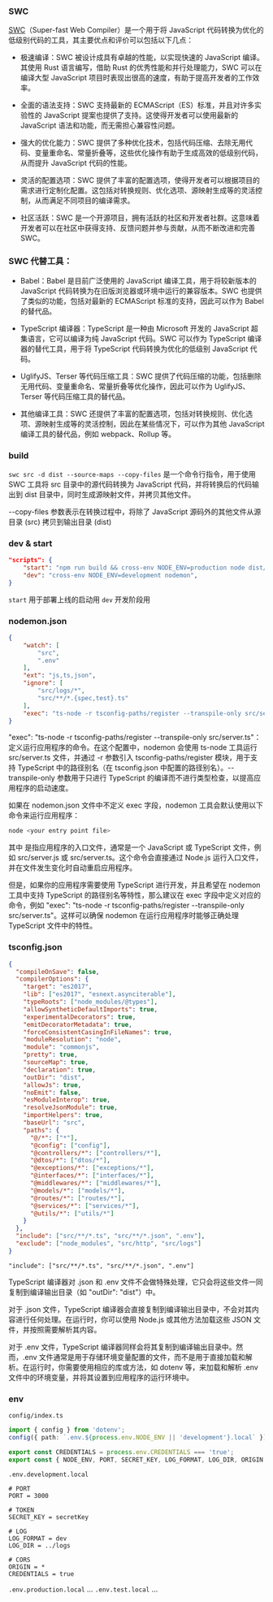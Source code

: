 
### SWC
[SWC](https://swc.rs/)（Super-fast Web Compiler）是一个用于将 JavaScript 代码转换为优化的低级别代码的工具，其主要优点和评价可以包括以下几点：

- 极速编译：SWC 被设计成具有卓越的性能，以实现快速的 JavaScript 编译。其使用 Rust 语言编写，借助 Rust 的优秀性能和并行处理能力，SWC 可以在编译大型 JavaScript 项目时表现出很高的速度，有助于提高开发者的工作效率。

- 全面的语法支持：SWC 支持最新的 ECMAScript（ES）标准，并且对许多实验性的 JavaScript 提案也提供了支持。这使得开发者可以使用最新的 JavaScript 语法和功能，而无需担心兼容性问题。

- 强大的优化能力：SWC 提供了多种优化技术，包括代码压缩、去除无用代码、变量重命名、常量折叠等，这些优化操作有助于生成高效的低级别代码，从而提升 JavaScript 代码的性能。

- 灵活的配置选项：SWC 提供了丰富的配置选项，使得开发者可以根据项目的需求进行定制化配置。这包括对转换规则、优化选项、源映射生成等的灵活控制，从而满足不同项目的编译需求。

- 社区活跃：SWC 是一个开源项目，拥有活跃的社区和开发者社群。这意味着开发者可以在社区中获得支持、反馈问题并参与贡献，从而不断改进和完善 SWC。

### SWC 代替工具：

- Babel：Babel 是目前广泛使用的 JavaScript 编译工具，用于将较新版本的 JavaScript 代码转换为在旧版浏览器或环境中运行的兼容版本。SWC 也提供了类似的功能，包括对最新的 ECMAScript 标准的支持，因此可以作为 Babel 的替代品。

- TypeScript 编译器：TypeScript 是一种由 Microsoft 开发的 JavaScript 超集语言，它可以编译为纯 JavaScript 代码。SWC 可以作为 TypeScript 编译器的替代工具，用于将 TypeScript 代码转换为优化的低级别 JavaScript 代码。

- UglifyJS、Terser 等代码压缩工具：SWC 提供了代码压缩的功能，包括删除无用代码、变量重命名、常量折叠等优化操作，因此可以作为 UglifyJS、Terser 等代码压缩工具的替代品。

- 其他编译工具：SWC 还提供了丰富的配置选项，包括对转换规则、优化选项、源映射生成等的灵活控制，因此在某些情况下，可以作为其他 JavaScript 编译工具的替代品，例如 webpack、Rollup 等。

### build

`swc src -d dist --source-maps --copy-files` 是一个命令行指令，用于使用 SWC 工具将 src 目录中的源代码转换为 JavaScript 代码，并将转换后的代码输出到 dist 目录中，同时生成源映射文件，并拷贝其他文件。

--copy-files 参数表示在转换过程中，将除了 JavaScript 源码外的其他文件从源目录 (src) 拷贝到输出目录 (dist)


### dev & start
```json
"scripts": {
    "start": "npm run build && cross-env NODE_ENV=production node dist/server.js",
    "dev": "cross-env NODE_ENV=development nodemon",
}
```
`start` 用于部署上线的启动用
`dev` 开发阶段用


### nodemon.json
```json
{
    "watch": [
        "src",
        ".env"
    ],
    "ext": "js,ts,json",
    "ignore": [
        "src/logs/*",
        "src/**/*.{spec,test}.ts"
    ],
    "exec": "ts-node -r tsconfig-paths/register --transpile-only src/server.ts"
}
```

"exec": "ts-node -r tsconfig-paths/register --transpile-only src/server.ts"：定义运行应用程序的命令。在这个配置中，nodemon 会使用 ts-node 工具运行 src/server.ts 文件，并通过 -r 参数引入 tsconfig-paths/register 模块，用于支持 TypeScript 中的路径别名（在 tsconfig.json 中配置的路径别名）。--transpile-only 参数用于只进行 TypeScript 的编译而不进行类型检查，以提高应用程序的启动速度。

如果在 nodemon.json 文件中不定义 exec 字段，nodemon 工具会默认使用以下命令来运行应用程序：

```js
node <your entry point file>
```

其中 <your entry point file> 是指应用程序的入口文件，通常是一个 JavaScript 或 TypeScript 文件，例如 src/server.js 或 src/server.ts。这个命令会直接通过 Node.js 运行入口文件，并在文件发生变化时自动重启应用程序。

但是，如果你的应用程序需要使用 TypeScript 进行开发，并且希望在 nodemon 工具中支持 TypeScript 的路径别名等特性，那么建议在 exec 字段中定义对应的命令，例如 "exec": "ts-node -r tsconfig-paths/register --transpile-only src/server.ts"。这样可以确保 nodemon 在运行应用程序时能够正确处理 TypeScript 文件中的特性。

### tsconfig.json

```json
{
  "compileOnSave": false,
  "compilerOptions": {
    "target": "es2017",
    "lib": ["es2017", "esnext.asynciterable"],
    "typeRoots": ["node_modules/@types"],
    "allowSyntheticDefaultImports": true,
    "experimentalDecorators": true,
    "emitDecoratorMetadata": true,
    "forceConsistentCasingInFileNames": true,
    "moduleResolution": "node",
    "module": "commonjs",
    "pretty": true,
    "sourceMap": true,
    "declaration": true,
    "outDir": "dist",
    "allowJs": true,
    "noEmit": false,
    "esModuleInterop": true,
    "resolveJsonModule": true,
    "importHelpers": true,
    "baseUrl": "src",
    "paths": {
      "@/*": ["*"],
      "@config": ["config"],
      "@controllers/*": ["controllers/*"],
      "@dtos/*": ["dtos/*"],
      "@exceptions/*": ["exceptions/*"],
      "@interfaces/*": ["interfaces/*"],
      "@middlewares/*": ["middlewares/*"],
      "@models/*": ["models/*"],
      "@routes/*": ["routes/*"],
      "@services/*": ["services/*"],
      "@utils/*": ["utils/*"]
    }
  },
  "include": ["src/**/*.ts", "src/**/*.json", ".env"],
  "exclude": ["node_modules", "src/http", "src/logs"]
}
```

`"include": ["src/**/*.ts", "src/**/*.json", ".env"]`

TypeScript 编译器对 .json 和 .env 文件不会做特殊处理，它只会将这些文件一同复制到编译输出目录（如 "outDir": "dist"）中。

对于 .json 文件，TypeScript 编译器会直接复制到编译输出目录中，不会对其内容进行任何处理。在运行时，你可以使用 Node.js 或其他方法加载这些 JSON 文件，并按照需要解析其内容。

对于 .env 文件，TypeScript 编译器同样会将其复制到编译输出目录中。然而，.env 文件通常是用于存储环境变量配置的文件，而不是用于直接加载和解析。在运行时，你需要使用相应的库或方法，如 dotenv 等，来加载和解析 .env 文件中的环境变量，并将其设置到应用程序的运行环境中。


### env

`config/index.ts`
```ts
import { config } from 'dotenv';
config({ path: `.env.${process.env.NODE_ENV || 'development'}.local` });

export const CREDENTIALS = process.env.CREDENTIALS === 'true';
export const { NODE_ENV, PORT, SECRET_KEY, LOG_FORMAT, LOG_DIR, ORIGIN } = process.env;

```

`.env.development.local`
```
# PORT
PORT = 3000

# TOKEN
SECRET_KEY = secretKey

# LOG
LOG_FORMAT = dev
LOG_DIR = ../logs

# CORS
ORIGIN = *
CREDENTIALS = true
```

`.env.production.local`
    ...
`.env.test.local`
    ...


